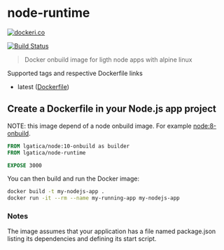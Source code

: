 # node-runtime

[![dockeri.co](http://dockeri.co/image/lgatica/node-runtime)](https://hub.docker.com/r/lgatica/node-runtime/)

[![Build Status](https://travis-ci.org/lgaticaq/node-runtime.svg?branch=master)](https://travis-ci.org/lgaticaq/node-runtime)

> Docker onbuild image for ligth node apps with alpine linux

Supported tags and respective Dockerfile links

* latest ([Dockerfile](https://github.com/lgaticaq/node-runtime/blob/master/Dockerfile))

## Create a Dockerfile in your Node.js app project

NOTE: this image depend of a node onbuild image. For example [node:8-onbuild](https://github.com/nodejs/docker-node/blob/master/8/onbuild/Dockerfile).

```dockerfile
FROM lgatica/node:10-onbuild as builder
FROM lgatica/node-runtime

EXPOSE 3000
```

You can then build and run the Docker image:

```bash
docker build -t my-nodejs-app .
docker run -it --rm --name my-running-app my-nodejs-app
```

### Notes

The image assumes that your application has a file named package.json listing its dependencies and defining its start script.

